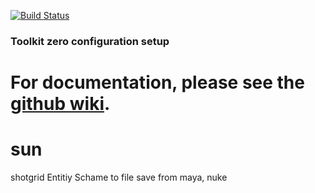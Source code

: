 [![Build Status](https://dev.azure.com/shotgun-ecosystem/Toolkit/_apis/build/status/Configs/tk-config-basic?branchName=master)](https://dev.azure.com/shotgun-ecosystem/Toolkit/_build/latest?definitionId=40&branchName=master)

### Toolkit zero configuration setup

For documentation, please see the [github wiki](https://github.com/shotgunsoftware/tk-config-basic/wiki/Documentation).
=======
# sun
shotgrid Entitiy Schame to file save from maya, nuke


